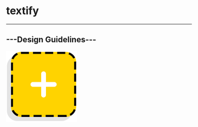 # textify
-----------------------
---Design Guidelines---
-----------------------
<img src="imgs/ico-add.png" >
